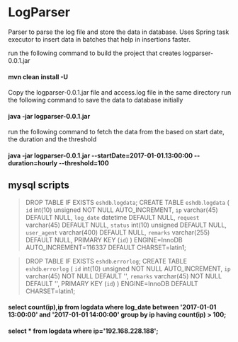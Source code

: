 # LogParser
Parser to parse the log file and store the data in database. 
Uses Spring task executor to insert data in batches that help in insertions faster.


run the following command to build the project that creates logparser-0.0.1.jar

#### mvn clean install -U

Copy the logparser-0.0.1.jar file and access.log file in the same directory
run the following command to save the data to database initially

#### java -jar logparser-0.0.1.jar 

run the following command to fetch the data from the based on start date, the duration and the threshold

#### java -jar logparser-0.0.1.jar --startDate=2017-01-01.13:00:00 --duration=hourly --threshold=100


mysql scripts
-------------------------------

>DROP TABLE IF EXISTS `eshdb`.`logdata`;
CREATE TABLE  `eshdb`.`logdata` (
  `id` int(10) unsigned NOT NULL AUTO_INCREMENT,
  `ip` varchar(45) DEFAULT NULL,
  `log_date` datetime DEFAULT NULL,
  `request` varchar(45) DEFAULT NULL,
  `status` int(10) unsigned DEFAULT NULL,
  `user_agent` varchar(400) DEFAULT NULL,
  `remarks` varchar(255) DEFAULT NULL,
  PRIMARY KEY (`id`)
) ENGINE=InnoDB AUTO_INCREMENT=116337 DEFAULT CHARSET=latin1;


>DROP TABLE IF EXISTS `eshdb`.`errorlog`;
CREATE TABLE  `eshdb`.`errorlog` (
  `id` int(10) unsigned NOT NULL AUTO_INCREMENT,
  `ip` varchar(45) NOT NULL DEFAULT '',
  `remarks` varchar(45) NOT NULL DEFAULT '',
  PRIMARY KEY (`id`)
) ENGINE=InnoDB DEFAULT CHARSET=latin1;

#### select count(ip),ip from logdata where log_date between '2017-01-01 13:00:00' and '2017-01-01 14:00:00' group by ip having count(ip) > 100;

#### select * from logdata where ip='192.168.228.188';

